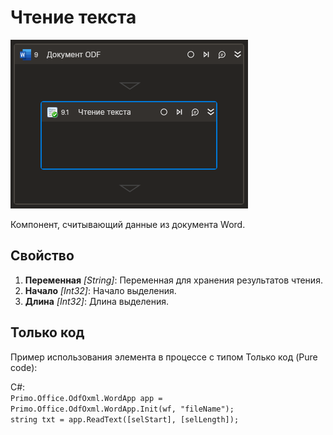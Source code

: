 # Чтение текста

![](../../../../resources/activities/basic/odf/text/Cropped-ReadText.png)

Компонент, считывающий данные из документа Word.

## Свойство

1. **Переменная** *[String]*: Переменная для хранения результатов чтения.
2. **Начало** *[Int32]*: Начало выделения.
3. **Длина** *[Int32]*: Длина выделения.   

## Только код
Пример использования элемента в процессе с типом Только код (Pure code):

C#:  
`Primo.Office.OdfOxml.WordApp app = Primo.Office.OdfOxml.WordApp.Init(wf, "fileName");`   
`string txt = app.ReadText([selStart], [selLength]);`
